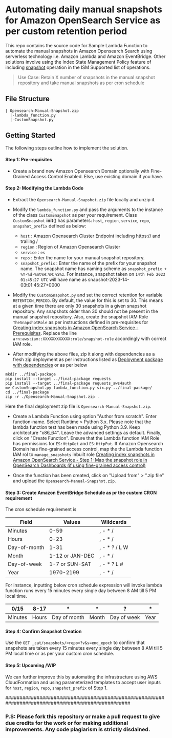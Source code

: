 # Automating daily manual snapshots for Amazon OpenSearch Service as per custom retention period

This repo contains the source code for Sample Lambda Function to automate the manual snapshots in Amazon Opensearch Search using serverless technology 
i.e. Amazon Lambda and Amazon EventBridge. Other solutions involve using the Index State Management Policy feature of including [snapshot](https://opendistro.github.io/for-elasticsearch-docs/docs/im/ism/policies/#snapshot) operation in the ISM Supported list of operations.

> Use Case: Retain X number of snapshots in the manual snapshot repository and take manual snapshots as per cron schedule


## File Structure
```
| Opensearch-Manual-Snapshot.zip
  |-lambda_function.py
  |-CustomSnapshot.py
```

## Getting Started
The following steps outline how to implement the solution.

#### Step 1: Pre-requisites ##### 

* Create a brand new Amazon Opensearch Domain optionally with Fine-Grained Access Control Enabled. Else, use existing domain if you have.

#### Step 2: Modifying the Lambda Code ##### 

* Extract the  `Opensearch-Manual-Snapshot.zip` file locally and unzip it.
* Modify the `lambda_function.py` and pass the arguments to the instance of the class `CustomSnapshot` as per your requirement.
Class `CustomSnapshot` __init__() has parameters:  `host`, `region`, `service`, `repo`, `snapshot_prefix` defined as below:

  * `host`    : Amazon Opensearch Cluster Endpoint including https:// and trailing /
  * `region`  : Region of Amazon Opensearch Cluster
  * `service` : `es`
  * `repo`    : Enter the name for your manual snapshot repository.
  * `snapshot_prefix` : Enter the name of the prefix for your snapshot name. The snapshot name has naming scheme as
    `snapshot_prefix + %Y-%d-%mt%H:%M:%S%z`. For instance, snapshot taken on `14th Feb 2023 01:45:27 UTC` will have name as
    snapshot-2023-14-03t01:45:27+0000
    
*  Modify the `CustomSnapshot.py` and set the correct retention for variable `RETENTION_PERIOD`. By default, the value for this is set to 30.
This means at a given time there are only 30 snapshots in a given snapshot repository. Any snapshots older than 30 should not be present in the
manual snapshot repository.  Also, create the snapshot IAM Role `TheSnapshotRole` as per instructions defined in pre-requisites for [Creating index snapshots in Amazon OpenSearch Service - Prerequisites](https://docs.aws.amazon.com/opensearch-service/latest/developerguide/managedomains-snapshots.html#managedomains-snapshot-prerequisites). Replace the line `arn:aws:iam::XXXXXXXXXXXX:role/snapshot-role` accordingly with correct IAM role.


* After modifying the above files, zip it along with dependencies as a fresh zip deployment as per instructions listed as [Deployment package with dependencies](https://docs.aws.amazon.com/lambda/latest/dg/python-package.html#python-package-create-package-with-dependency)
or as per below 
```
mkdir ../final-package
pip install --target ../final-package requests
pip install --target ../final-package requests_aws4auth
mv CustomSnapshot.py lambda_function.py six.py ../final-package/
cd ../final-package
zip -r ./Opensearch-Manual-Snapshot.zip .
```
Here the final deployment zip file is `Opensearch-Manual-Snapshot.zip`.


* Create a Lambda Function using option  "Author from scratch". Enter function-name. Select Runtime > Python 3.x. Please note that the lambda function test 
has been made using Python 3.9. Keep architecture "x86_64". Leave the advanced settings as default.  Finally, click on "Create Function". Ensure that the Lambda function IAM Role has permissions for `ES:HttpGet` and `ES:HttpPut`. If Amazon Opensearch Domain has fine-grained access control, map the the Lambda function IAM rol to `manage_snapshots` inbuilt role [Creating index snapshots in Amazon OpenSearch Service - Step 1: Map the snapshot role in OpenSearch Dashboards (if using fine-grained access control)](https://docs.aws.amazon.com/opensearch-service/latest/developerguide/managedomains-snapshots.html#managedomains-snapshot-fgac)


* Once the function has been created, click on "Upload from" > ".zip file" and upload the `Opensearch-Manual-Snapshot.zip`.


#### Step 3: Create Amazon EventBridge Schedule as pr the custom CRON requirement ##### 

The cron schedule requirement is

| Field  | Values |  Wildcards | 
| ------ | ------ | ------ |
| Minutes	| 0-59		| , - * / |
| Hours	| 	0-23	| 	, - * / |
| Day-of-month	| 	1-31		| , - * ? / L W |
| Month	| 	1-12 or JAN-DEC		| , - * / |
| Day-of-week		| 1-7  or SUN-SAT		| , - * ? L # |
| Year		| 1970-2199		| , - * / |

For instance, inputting below cron schedule expression will invoke lambda function runs every 15 minutes every single day
between 8 AM till 5 PM local time.

 | 0/15  | 8-17  |  * |  * |  ?  | * |
 | ------ | ------ | ------ | ------ | ------ | ------ |
| Minutes | Hours |Day of month | Month  |Day of week  |Year |

####  Step 4: Confirm Snapshot Creation ####  

Use the `GET _cat/snapshots/<repo>?v&s=end_epoch` to confirm that snapshots are taken every 15 minutes every single day
between 8 AM till 5 PM local time or as per your custom cron schedule.


####  Step 5: Upcoming /WIP ####  

We can further improve this by automating the infrastructure using AWS CloudFormation and using parameterized templates to accept user inputs
for `host`, `region`, `repo`, `snapshot_prefix` of Step 1.

####################################################################################################
### P.S: Please fork this repository or make a pull request to give due credits for the work or for making additional improvements. Any code  plagiarism is strictly disdained.

